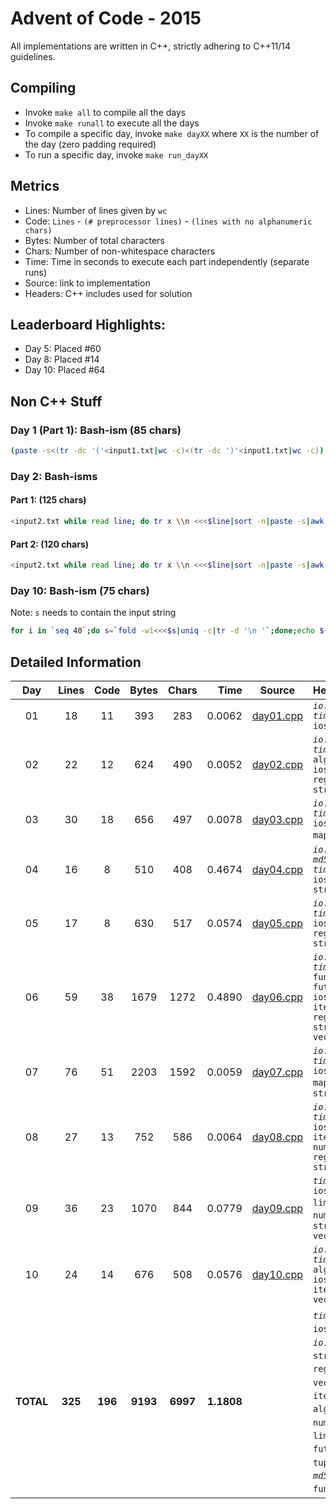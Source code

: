 # Advent of Code - 2015

All implementations are written in C++, strictly adhering to C++11/14 guidelines.

## Compiling

* Invoke `make all` to compile all the days
* Invoke `make runall` to execute all the days
* To compile a specific day, invoke `make dayXX` where `XX` is the number of the day (zero padding required)
* To run a specific day, invoke `make run_dayXX`

## Metrics

* Lines: Number of lines given by `wc`
* Code: `Lines` - `(# preprocessor lines)` - `(lines with no alphanumeric chars)`
* Bytes: Number of total characters
* Chars: Number of non-whitespace characters
* Time: Time in seconds to execute each part independently (separate runs)
* Source: link to implementation
* Headers: C++ includes used for solution

## Leaderboard Highlights:

* Day 5: Placed #60
* Day 8: Placed #14
* Day 10: Placed #64

## Non C++ Stuff

### Day 1 (Part 1): Bash-ism (85 chars)

```bash
(paste -s<(tr -dc '('<input1.txt|wc -c)<(tr -dc ')'<input1.txt|wc -c))|paste -sd-|bc
```

### Day 2: Bash-isms

#### Part 1: (125 chars)

```bash
<input2.txt while read line; do tr x \\n <<<$line|sort -n|paste -s|awk '{print 3*($1*$2)+2*$3*($1+$2);}';done|paste -sd+|bc
```

#### Part 2: (120 chars)

```bash
<input2.txt while read line; do tr x \\n <<<$line|sort -n|paste -s|awk '{print 2*($1*$2)+$1*$2*$3;}';done|paste -sd+|bc
```

### Day 10: Bash-ism (75 chars)

Note: `s` needs to contain the input string

```bash
for i in `seq 40`;do s=`fold -w1<<<$s|uniq -c|tr -d '\n '`;done;echo ${#s}
```

## Detailed Information

 Day | Lines | Code | Bytes | Chars | Time | Source | Headers
:---:|:-----:|:----:|:-----:|:-----:| ----:|:------:|:-------
01|18|11|393|283|0.0062|[day01.cpp](https://github.com/willkill07/adventofcode/blob/master/src/day01/day01.cpp)|*`io.hpp`* *`timer.hpp`* `iostream`
02|22|12|624|490|0.0052|[day02.cpp](https://github.com/willkill07/adventofcode/blob/master/src/day02/day02.cpp)|*`io.hpp`* *`timer.hpp`* `algorithm` `iostream` `regex` `string`
03|30|18|656|497|0.0078|[day03.cpp](https://github.com/willkill07/adventofcode/blob/master/src/day03/day03.cpp)|*`io.hpp`* *`timer.hpp`* `iostream` `map` `tuple`
04|16|8|510|408|0.4674|[day04.cpp](https://github.com/willkill07/adventofcode/blob/master/src/day04/day04.cpp)|*`io.hpp`* *`md5.hpp`* *`timer.hpp`* `iostream` `string`
05|17|8|630|517|0.0574|[day05.cpp](https://github.com/willkill07/adventofcode/blob/master/src/day05/day05.cpp)|*`io.hpp`* *`timer.hpp`* `iostream` `regex` `string`
06|59|38|1679|1272|0.4890|[day06.cpp](https://github.com/willkill07/adventofcode/blob/master/src/day06/day06.cpp)|*`io.hpp`* *`timer.hpp`* `functional` `future` `iostream` `iterator` `regex` `string` `vector`
07|76|51|2203|1592|0.0059|[day07.cpp](https://github.com/willkill07/adventofcode/blob/master/src/day07/day07.cpp)|*`io.hpp`* *`timer.hpp`* `iostream` `map` `regex` `string`
08|27|13|752|586|0.0064|[day08.cpp](https://github.com/willkill07/adventofcode/blob/master/src/day08/day08.cpp)|*`io.hpp`* *`timer.hpp`* `iostream` `iterator` `numeric` `regex` `string`
09|36|23|1070|844|0.0779|[day09.cpp](https://github.com/willkill07/adventofcode/blob/master/src/day09/day09.cpp)|*`timer.hpp`* `iostream` `limits` `map` `numeric` `set` `string` `vector`
10|24|14|676|508|0.0576|[day10.cpp](https://github.com/willkill07/adventofcode/blob/master/src/day10/day10.cpp)|*`io.hpp`* *`timer.hpp`* `algorithm` `iostream` `iterator` `vector`
**TOTAL**|**325**|**196**|**9193**|**6997**|**1.1808**| | *`timer.hpp`*&nbsp;<sup>**`10`**</sup> `iostream`&nbsp;<sup>**`10`**</sup> *`io.hpp`*&nbsp;<sup>**`9`**</sup> `string`&nbsp;<sup>**`7`**</sup> `regex`&nbsp;<sup>**`5`**</sup> `map`&nbsp;<sup>**`3`**</sup> `vector`&nbsp;<sup>**`3`**</sup> `iterator`&nbsp;<sup>**`3`**</sup> `algorithm`&nbsp;<sup>**`2`**</sup> `numeric`&nbsp;<sup>**`2`**</sup> `limits`&nbsp;<sup>**`1`**</sup> `future`&nbsp;<sup>**`1`**</sup> `tuple`&nbsp;<sup>**`1`**</sup> `set`&nbsp;<sup>**`1`**</sup> *`md5.hpp`*&nbsp;<sup>**`1`**</sup> `functional`&nbsp;<sup>**`1`**</sup>
